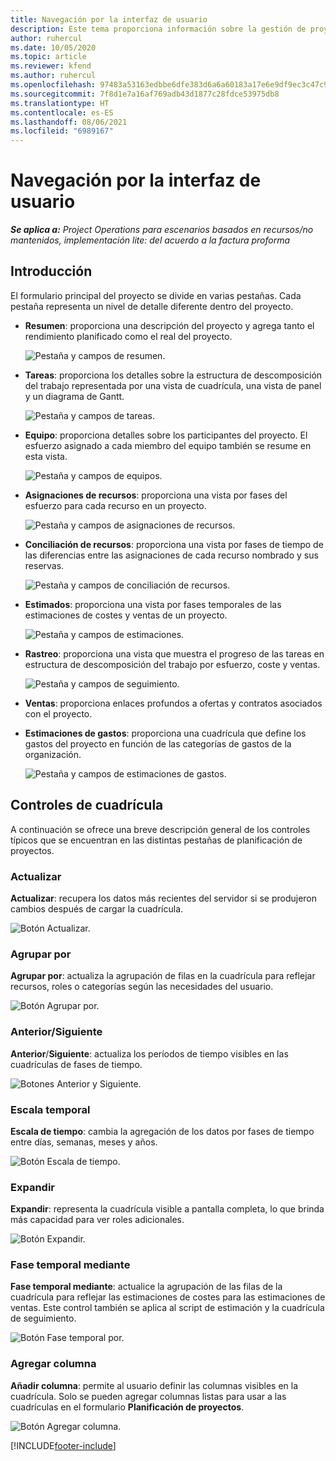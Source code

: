 ```yaml
---
title: Navegación por la interfaz de usuario
description: Este tema proporciona información sobre la gestión de proyectos en las operaciones de proyectos de Dynamics 365.
author: ruhercul
ms.date: 10/05/2020
ms.topic: article
ms.reviewer: kfend
ms.author: ruhercul
ms.openlocfilehash: 97483a53163edbbe6dfe383d6a6a60183a17e6e9df9ec3c47c9f33aef88aea3e
ms.sourcegitcommit: 7f8d1e7a16af769adb43d1877c28fdce53975db8
ms.translationtype: HT
ms.contentlocale: es-ES
ms.lasthandoff: 08/06/2021
ms.locfileid: "6989167"
---
```

# <a name="navigating-the-user-interface"></a>Navegación por la interfaz de usuario

_**Se aplica a:** Project Operations para escenarios basados en recursos/no mantenidos, implementación lite: del acuerdo a la factura proforma_

## <a name="overview"></a>Introducción

El formulario principal del proyecto se divide en varias pestañas. Cada pestaña representa un nivel de detalle diferente dentro del proyecto.

- **Resumen**: proporciona una descripción del proyecto y agrega tanto el rendimiento planificado como el real del proyecto.

    ![Pestaña y campos de resumen.](media/navigation7.png)

- **Tareas**: proporciona los detalles sobre la estructura de descomposición del trabajo representada por una vista de cuadrícula, una vista de panel y un diagrama de Gantt.

    ![Pestaña y campos de tareas.](media/navigation8.png)

- **Equipo**: proporciona detalles sobre los participantes del proyecto. El esfuerzo asignado a cada miembro del equipo también se resume en esta vista.

    ![Pestaña y campos de equipos.](media/navigation9.png)

- **Asignaciones de recursos**: proporciona una vista por fases del esfuerzo para cada recurso en un proyecto.

    ![Pestaña y campos de asignaciones de recursos.](media/navigation10.png)

- **Conciliación de recursos**: proporciona una vista por fases de tiempo de las diferencias entre las asignaciones de cada recurso nombrado y sus reservas.

    ![Pestaña y campos de conciliación de recursos.](media/navigation11.png)

- **Estimados**: proporciona una vista por fases temporales de las estimaciones de costes y ventas de un proyecto.

    ![Pestaña y campos de estimaciones.](media/navigation12.png)

- **Rastreo**: proporciona una vista que muestra el progreso de las tareas en estructura de descomposición del trabajo por esfuerzo, coste y ventas.

    ![Pestaña y campos de seguimiento.](media/navigation13.png)

- **Ventas**: proporciona enlaces profundos a ofertas y contratos asociados con el proyecto.

- **Estimaciones de gastos**: proporciona una cuadrícula que define los gastos del proyecto en función de las categorías de gastos de la organización.

    ![Pestaña y campos de estimaciones de gastos.](media/navigation14.png)

## <a name="grid-controls"></a>Controles de cuadrícula

A continuación se ofrece una breve descripción general de los controles típicos que se encuentran en las distintas pestañas de planificación de proyectos.

### <a name="refresh"></a>Actualizar

**Actualizar**: recupera los datos más recientes del servidor si se produjeron cambios después de cargar la cuadrícula.

![Botón Actualizar.](media/navigation7.png)

### <a name="group-by"></a>Agrupar por

**Agrupar por**: actualiza la agrupación de filas en la cuadrícula para reflejar recursos, roles o categorías según las necesidades del usuario.

![Botón Agrupar por.](media/navigation6.png)

### <a name="previousnext"></a>Anterior/Siguiente

**Anterior**/**Siguiente**: actualiza los períodos de tiempo visibles en las cuadrículas de fases de tiempo.

![Botones Anterior y Siguiente.](media/navigation2.png)

### <a name="timescale"></a>Escala temporal

**Escala de tiempo**: cambia la agregación de los datos por fases de tiempo entre días, semanas, meses y años.

![Botón Escala de tiempo.](media/navigation3.png)

### <a name="expand"></a>Expandir

**Expandir**: representa la cuadrícula visible a pantalla completa, lo que brinda más capacidad para ver roles adicionales.

![Botón Expandir.](media/navigation4.png)

### <a name="time-phase-by"></a>Fase temporal mediante

**Fase temporal mediante**: actualice la agrupación de las filas de la cuadrícula para reflejar las estimaciones de costes para las estimaciones de ventas. Este control también se aplica al script de estimación y la cuadrícula de seguimiento.

![Botón Fase temporal por.](media/navigation0.png)

### <a name="add-column"></a>Agregar columna

**Añadir columna**: permite al usuario definir las columnas visibles en la cuadrícula. Solo se pueden agregar columnas listas para usar a las cuadrículas en el formulario **Planificación de proyectos**.

![Botón Agregar columna.](media/navigation5.png)


[!INCLUDE[footer-include](../includes/footer-banner.md)]